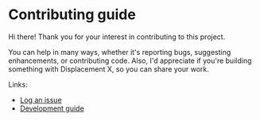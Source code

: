 # Contributing guide

Hi there! Thank you for your interest in contributing to this project.

You can help in many ways, whether it's reporting bugs, suggesting enhancements, or contributing code. Also, I'd appreciate if you're building something with Displacement X, so you can share your work.

Links:

- [Log an issue](https://github.com/satelllte/displacementx/issues/new/choose)
- [Development guide](./DEVELOPMENT.md)
